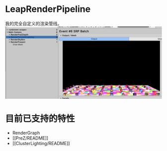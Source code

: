 # LeapRenderPipeline

我的完全自定义的渲染管线。
![Alt text](image.png)

# 目前已支持的特性
- RenderGraph
- [[PreZ/README]]
- [[ClusterLighting/README]]